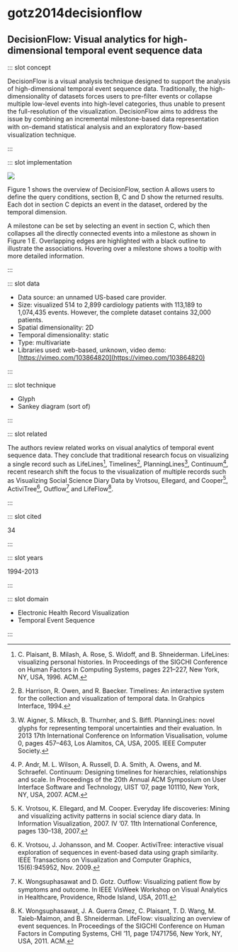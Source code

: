 # gotz2014decisionflow

## DecisionFlow: Visual analytics for high-dimensional temporal event sequence data

<Paper>

::: slot concept

DecisionFlow is a visual analysis technique designed to support the analysis of high-dimensional temporal event sequence data. Traditionally, the high-dimensionality of datasets forces users to pre-filter events or collapse multiple low-level events into high-level categories, thus unable to present the full-resolution of the visualization. DecisionFlow aims to address the issue by combining an incremental milestone-based data representation with on-demand statistical analysis and an exploratory ﬂow-based visualization technique.

:::

::: slot implementation

![](https://share.henry.wang/r9lOZR/VNZYx4UmOT+)

Figure 1 shows the overview of DecisionFlow, section A allows users to define the query conditions, section B, C and D show the returned results. Each dot in section C depicts an event in the dataset, ordered by the temporal dimension.

A milestone can be set by selecting an event in section C, which then collapses all the directly connected events into a milestone as shown in Figure 1 E. Overlapping edges are highlighted with a black outline to illustrate the associations. Hovering over a milestone shows a tooltip with more detailed information.

:::

::: slot data

- Data source: an unnamed US-based care provider.
- Size: visualized 514 to 2,899 cardiology patients with 113,189 to 1,074,435 events. However, the complete dataset contains 32,000 patients.
- Spatial dimensionality: 2D
- Temporal dimensionality: static
- Type: multivariate
- Libraries used: web-based, unknown, video demo: [https://vimeo.com/103864820](https://vimeo.com/103864820)

:::

::: slot technique

- Glyph
- Sankey diagram (sort of)

:::

::: slot related

The authors review related works on visual analytics of temporal event sequence data. They conclude that traditional research focus on visualizing a single record such as LifeLines[^LifeLines], Timelines[^Timelines], PlanningLines[^PlanningLines], Continuum[^Continuum], recent research shift the focus to the visualization of multiple records such as Visualizing Social Science Diary Data by Vrotsou, Ellegard, and Cooper[^Everyday], ActiviTree[^ActiviTree], Outflow[^Outflow] and LifeFlow[^LifeFlow].

:::

::: slot cited

34

:::

::: slot years

1994-2013

:::

::: slot domain

- Electronic Health Record Visualization
- Temporal Event Sequence

:::

</Paper>

[^PlanningLines]: W. Aigner, S. Miksch, B. Thurnher, and S. Bifﬂ. PlanningLines: novel glyphs for representing temporal uncertainties and their evaluation. In 2013 17th International Conference on Information Visualisation, volume 0, pages 457–463, Los Alamitos, CA, USA, 2005. IEEE Computer Society.

[^Continuum]: P. Andr, M. L. Wilson, A. Russell, D. A. Smith, A. Owens, and M. Schraefel. Continuum: Designing timelines for hierarchies, relationships and scale. In Proceedings of the 20th Annual ACM Symposium on User Interface Software and Technology, UIST ’07, page 101110, New York, NY, USA, 2007. ACM.

[^Timelines]: B. Harrison, R. Owen, and R. Baecker. Timelines: An interactive system for the collection and visualization of temporal data. In Grahpics Interface, 1994.

[^LifeLines]: C. Plaisant, B. Milash, A. Rose, S. Widoff, and B. Shneiderman. LifeLines: visualizing personal histories. In Proceedings of the SIGCHI Conference on Human Factors in Computing Systems, pages 221–227, New York, NY, USA, 1996. ACM.

[^Everyday]: K. Vrotsou, K. Ellegard, and M. Cooper. Everyday life discoveries: Mining and visualizing activity patterns in social science diary data. In Information Visualization, 2007. IV ’07. 11th International Conference, pages 130–138, 2007.

[^ActiviTree]: K. Vrotsou, J. Johansson, and M. Cooper. ActiviTree: interactive visual exploration of sequences in event-based data using graph similarity. IEEE Transactions on Visualization and Computer Graphics, 15(6):945952, Nov. 2009.

[^Outflow]: K. Wongsuphasawat and D. Gotz. Outﬂow: Visualizing patient ﬂow by symptoms and outcome. In IEEE VisWeek Workshop on Visual Analytics in Healthcare, Providence, Rhode Island, USA, 2011.

[^LifeFlow]: K. Wongsuphasawat, J. A. Guerra Gmez, C. Plaisant, T. D. Wang, M. Taieb-Maimon, and B. Shneiderman. LifeFlow: visualizing an overview of event sequences. In Proceedings of the SIGCHI Conference on Human Factors in Computing Systems, CHI ’11, page 17471756, New York, NY, USA, 2011. ACM.
